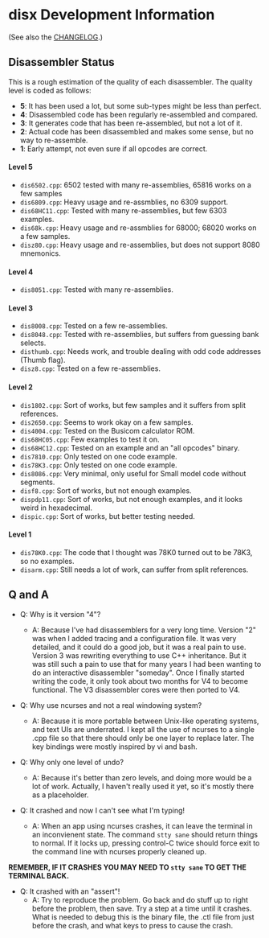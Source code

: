 disx Development Information
============================

(See also the [CHANGELOG].)


Disassembler Status
-------------------

This is a rough estimation of the quality of each disassembler. The quality
level is coded as follows:

- __5__: It has been used a lot, but some sub-types might be less than perfect.
- __4__: Disassembled code has been regularly re-assembled and compared.
- __3__: It generates code that has been re-assembled, but not a lot of it.
- __2__: Actual code has been disassembled and makes some sense, but no way
  to re-assemble.
- __1__: Early attempt, not even sure if all opcodes are correct.

#### Level 5

- `dis6502.cpp`:   6502 tested with many re-assemblies, 65816 works on a few samples
- `dis6809.cpp`:   Heavy usage and re-assmblies, no 6309 support.
- `dis68HC11.cpp`: Tested with many re-assemblies, but few 6303 examples.
- `dis68k.cpp`:    Heavy usage and re-assmblies for 68000; 68020 works on a few samples.
- `disz80.cpp`:    Heavy usage and re-assemblies, but does not support 8080 mnemonics.

#### Level 4

- `dis8051.cpp`:   Tested with many re-assemblies.

#### Level 3

- `dis8008.cpp`:   Tested on a few re-assemblies.
- `dis8048.cpp`:   Tested with re-assemblies, but suffers from guessing bank selects.
- `disthumb.cpp`:  Needs work, and trouble dealing with odd code addresses (Thumb flag).
- `disz8.cpp`:     Tested on a few re-assemblies.

#### Level 2

- `dis1802.cpp`:   Sort of works, but few samples and it suffers from split references.
- `dis2650.cpp`:   Seems to work okay on a few samples.
- `dis4004.cpp`:   Tested on the Busicom calculator ROM.
- `dis68HC05.cpp`: Few examples to test it on.
- `dis68HC12.cpp`: Tested on an example and an "all opcodes" binary.
- `dis7810.cpp`:   Only tested on one code example.
- `dis78K3.cpp`:   Only tested on one code example.
- `dis8086.cpp`:   Very minimal, only useful for Small model code without segments.
- `disf8.cpp`:     Sort of works, but not enough examples.
- `dispdp11.cpp`:  Sort of works, but not enough examples, and it looks weird in hexadecimal.
- `dispic.cpp`:    Sort of works, but better testing needed.

#### Level 1

- `dis78K0.cpp`:   The code that I thought was 78K0 turned out to be 78K3, so no examples.
- `disarm.cpp`:    Still needs a lot of work, can suffer from split references.


Q and A
-------

- Q: Why is it version "4"?
  - A: Because I've had disassemblers for a very long time. Version "2" was
    when I added tracing and a configuration file. It was very detailed,
    and it could do a good job, but it was a real pain to use. Version 3
    was rewriting everything to use C++ inheritance. But it was still such
    a pain to use that for many years I had been wanting to do an
    interactive disassembler "someday". Once I finally started writing the
    code, it only took about two months for V4 to become functional. The V3
    disassembler cores were then ported to V4.

- Q: Why use ncurses and not a real windowing system?
  - A: Because it is more portable between Unix-like operating systems, and
    text UIs are underrated. I kept all the use of ncurses to a single .cpp
    file so that there should only be one layer to replace later. The key
    bindings were mostly inspired by vi and bash.

- Q: Why only one level of undo?
  - A: Because it's better than zero levels, and doing more would be a lot
    of work. Actually, I haven't really used it yet, so it's mostly there
    as a placeholder.

- Q: It crashed and now I can't see what I'm typing!
  - A: When an app using ncurses crashes, it can leave the terminal in an
    inconvienent state. The command `stty sane` should return things to
    normal. If it locks up, pressing control-C twice should force exit to
    the command line with ncurses properly cleaned up.

__REMEMBER, IF IT CRASHES YOU MAY NEED TO `stty sane` TO GET THE TERMINAL BACK.__

- Q: It crashed with an "assert"!
  - A: Try to reproduce the problem. Go back and do stuff up to right
    before the problem, then save. Try a step at a time until it crashes.
    What is needed to debug this is the binary file, the .ctl file from
    just before the crash, and what keys to press to cause the crash.



<!-------------------------------------------------------------------->
[CHANGELOG]: ./CHANGELOG.md
